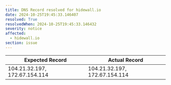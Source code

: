 ```yaml
---
title: DNS Record resolved for hidewall.io
date: 2024-10-25T19:45:33.146407
resolved: True
resolvedWhen: 2024-10-25T19:45:33.146432
severity: notice
affected:
  - hidewall.io
section: issue
---
```


| Expected Record  | Actual Record  |
|------------------|----------------|
| 104.21.32.197, 172.67.154.114 | 104.21.32.197, 172.67.154.114 |
